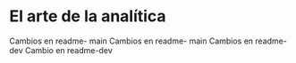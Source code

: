 # El arte de la analítica
Cambios en readme- main
Cambios en readme- main
Cambios en readme- dev
Cambio en readme-dev
